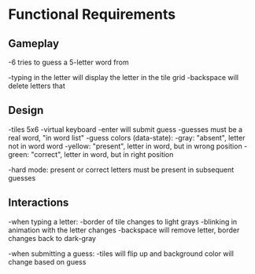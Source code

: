 # Functional Requirements

## Gameplay
-6 tries to guess a 5-letter word from

-typing in the letter will display the letter in the tile grid
-backspace will delete letters that

## Design
-tiles 5x6
-virtual keyboard
-enter will submit guess
-guesses must be a real word, "in word list"
-guess colors (data-state): 
    -gray: "absent", letter not in word word
    -yellow: "present", letter in word, but in wrong position
    -green: "correct", letter in word, but in right position

-hard mode: present or correct letters must be present in subsequent guesses

## Interactions
-when typing a letter:
    -border of tile changes to light grays
    -blinking in animation with the letter changes
    -backspace will remove letter, border changes back to dark-gray

-when submitting a guess:
    -tiles will flip up and background color will change based on guess